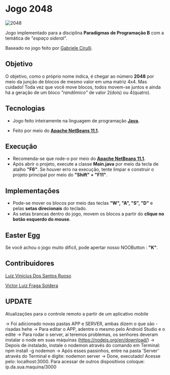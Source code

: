 # Jogo 2048

![2048](https://user-images.githubusercontent.com/38138765/66098467-105f5f00-e579-11e9-9b54-cb8f110560e3.png)

Jogo implementado para a disciplina **Paradigmas de Programação B** com a temática de *"espaço sideral"*. 

Baseado no jogo feito por [Gabriele Cirulli](https://github.com/gabrielecirulli).

## Objetivo
O  objetivo, como o próprio nome indica, é chegar ao número **2048** por meio da junção de blocos de mesmo valor em uma matriz 4x4.
Mas cuidado! Toda vez que você move blocos, todos movem-se juntos e ainda há a geração de um bloco *"randômico"* de valor 2(dois) ou 4(quatro).

## Tecnologias

- Jogo feito inteiramente na linguagem de programação **[Java](https://java.com/pt_BR/download/faq/whatis_java.xml).** 

- Feito por meio do **[Apache NetBeans 11.1](https://netbeans.apache.org/download/index.html).** 

## Execução

- Recomenda-se que rode-o por meio do **[Apache NetBeans 11.1](https://netbeans.apache.org/download/index.html).**
- Após abrir o projeto, execute a classe **Main.java** por meio da tecla de atalho **"F6"**. Se houver erro na execução, tente limpar e construir o projeto principal por meio do **"Shift" + "F11"**.

## Implementações

- Pode-se mover os blocos por meio das teclas **"W", "A", "S", "D"** e pelas **setas direcionais** do teclado.
- As setas brancas dentro do jogo, movem os blocos a partir do **clique no botão esquerdo do mouse**.

## Easter Egg
Se você achou o jogo muito dificil, pode apertar nosso NOOButton : **"K"**.

## Contribuidores
[Luiz Vinicius Dos Santos Ruoso](https://github.com/luizvruoso)

[Victor Luiz Fraga Soldera](https://github.com/VictorSoldera)



## UPDATE

Atualizações para o controle remoto a partir de um aplicativo mobile

  -> Foi adicionado novas pastas APP e SERVER, ambas dizem o que são - risadas hehe
      -> Para editar o APP, adentre o mesmo pelo Android Studio e o edite
      -> Para rodar o server, aí teremos problemas, os senhores deveram instalar o node em suas máquinas (https://nodejs.org/en/download/)
          -> Depois de instalado, instale o nodemon através do comando em Terminal: npm install -g nodemon
          -> Após esses passinhos, entre na pasta 'Server' através do Terminal e digite: nodemon server
          -> Done, executado! Acesse pelo: localhost:3000. Para acessar de outros dispositivos coloque: ip.da.sua.maquina/3000






